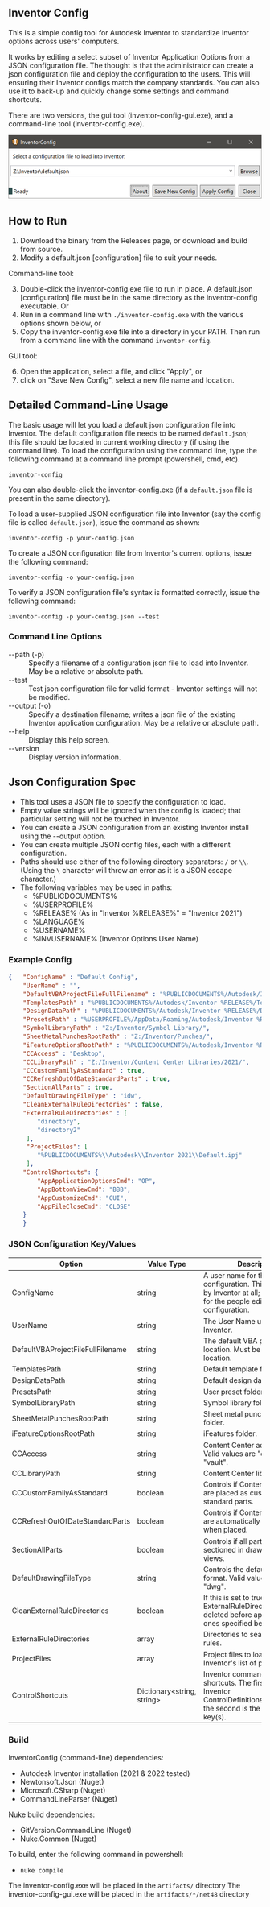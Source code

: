 ## Inventor Config

This is a simple config tool for Autodesk Inventor to standardize Inventor options across users' computers. 

It works by editing a select subset of Inventor Application Options from a JSON configuration file. The thought is that the administrator can create a json configuration file and deploy the configuration to the users. This will ensuring their Inventor configs match the company standards.  You can also use it to back-up and quickly change some settings and command shortcuts.

There are two versions, the gui tool (inventor-config-gui.exe), and a command-line tool (inventor-config.exe).

![GUI Screenshot](https://github.com/jordanrobot/InventorConfig/blob/master/images/gui-screenshot.png)

## How to Run

1. Download the binary from the Releases page, or download and build from source.
2. Modify a default.json [configuration] file to suit your needs.


Command-line tool:

3. Double-click the inventor-config.exe file to run in place.  A default.json [configuration] file must be in the same directory as the inventor-config executable. Or
4. Run in a command line with ```./inventor-config.exe``` with the various options shown below, or
5. Copy the inventor-config.exe file into a directory in your PATH.  Then run from a command line with the command ```inventor-config```.

GUI tool:

6. Open the application, select a file, and click "Apply", or
7. click on "Save New Config", select a new file name and location.

## Detailed Command-Line Usage

The basic usage will let you load a default json configuration file into Inventor.  The default configuration file needs to be named ```default.json```; this file should be located in current working directory (if using the command line).  To load the configuration using the command line, type the following command at a command line prompt (powershell, cmd, etc).

    inventor-config
 
You can also double-click the inventor-config.exe (if a ```default.json``` file is present in the same directory).

To load a user-supplied JSON configuration file into Inventor (say the config file is called ```default.json```), issue the command as shown:

    inventor-config -p your-config.json

To create a JSON configuration file from Inventor's current options, issue the following command:

    inventor-config -o your-config.json

To verify a JSON configuration file's syntax is formatted correctly, issue the following command:

    inventor-config -p your-config.json --test

### Command Line Options

<dl>
  <dt>--path (-p)</dt>
  <dd>Specify a filename of a configuration json file to load into Inventor.  May be a relative or absolute path.</dd>
  
  <dt>--test</dt>
  <dd>Test json configuration file for valid format - Inventor settings will not be modified.</dd>
  
  <dt>--output (-o)</dt>
  <dd>Specify a destination filename; writes a json file of the existing Inventor application configuration.  May be a relative or absolute path.</dd>
  
  <dt>--help</dt>
  <dd>Display this help screen.</dd>
  
  <dt>--version</dt>
  <dd>Display version information.</dd>

## Json Configuration Spec

- This tool uses a JSON file to specify the configuration to load.
- Empty value strings will be ignored when the config is loaded; that particular setting will not be touched in Inventor.
- You can create a JSON configuration from an existing Inventor install using the --output option.
- You can create multiple JSON config files, each with a different configuration.
- Paths should use either of the following directory separators: ```/``` or ```\\```.  (Using the ```\``` character will throw an error as it is a JSON escape character.)
- The following variables may be used in paths:
  - %PUBLICDOCUMENTS%
  - %USERPROFILE%
  - %RELEASE% (As in "Inventor %RELEASE%" = "Inventor 2021")
  - %LANGUAGE%
  - %USERNAME%
  - %INVUSERNAME% (Inventor Options User Name)

### Example Config

```json
{   "ConfigName" : "Default Config",
    "UserName" : "",
    "DefaultVBAProjectFileFullFilename" : "%PUBLICDOCUMENTS%/Autodesk/Inventor %RELEASE%/Macros/Default.ivb",
    "TemplatesPath" : "%PUBLICDOCUMENTS%/Autodesk/Inventor %RELEASE%/Templates/%LANGUAGE%/",
    "DesignDataPath" : "%PUBLICDOCUMENTS%/Autodesk/Inventor %RELEASE%/Design Data/",
    "PresetsPath" : "%USERPROFILE%/AppData/Roaming/Autodesk/Inventor %RELEASE%/Presets/",
    "SymbolLibraryPath" : "Z:/Inventor/Symbol Library/",
    "SheetMetalPunchesRootPath" : "Z:/Inventor/Punches/",
    "iFeatureOptionsRootPath" : "%PUBLICDOCUMENTS%/Autodesk/Inventor %RELEASE%/Catalog/",
    "CCAccess" : "Desktop",
    "CCLibraryPath" : "Z:/Inventor/Content Center Libraries/2021/",
    "CCCustomFamilyAsStandard" : true,
    "CCRefreshOutOfDateStandardParts" : true,
    "SectionAllParts" : true,
    "DefaultDrawingFileType" : "idw",
    "CleanExternalRuleDirectories" : false,
    "ExternalRuleDirectories" : [
        "directory",
        "directory2"
     ],
     "ProjectFiles": [
        "%PUBLICDOCUMENTS%\\Autodesk\\Inventor 2021\\Default.ipj"
     ],
    "ControlShortcuts": {
        "AppApplicationOptionsCmd": "OP",
        "AppBottomViewCmd": "BBB",
        "AppCustomizeCmd": "CUI",
        "AppFileCloseCmd": "CLOSE"
    }
    }
```

### JSON Configuration Key/Values

|Option|Value Type|Description|
|------|-------|-------|
|ConfigName|string|A user name for the configuration.  This is not used by Inventor at all; it is provided for the people editing the configuration.|
|UserName|string|The User Name used by Inventor.|
|DefaultVBAProjectFileFullFilename|string|The default VBA project location.  Must be a valid file location.|
|TemplatesPath|string|Default template folder.|
|DesignDataPath|string|Default design data folder.|
|PresetsPath|string|User preset folder.|
|SymbolLibraryPath|string|Symbol library folder.|
|SheetMetalPunchesRootPath|string|Sheet metal punches iFeatures folder.|
|iFeatureOptionsRootPath|string|iFeatures folder.|
|CCAccess|string|Content Center access type. Valid values are "desktop" or "vault".|
|CCLibraryPath|string|Content Center libraries path.|
|CCCustomFamilyAsStandard|boolean|Controls if Content Center parts are placed as custom parts or standard parts.|
|CCRefreshOutOfDateStandardParts|boolean|Controls if Content Center parts are automatically refreshed when placed.|
|SectionAllParts|boolean|Controls if all parts are sectioned in drawing section views.|
|DefaultDrawingFileType|string|Controls the default drawing file format.  Valid values are "idw" or "dwg".|
|CleanExternalRuleDirectories|boolean|If this is set to true, the existing ExternalRuleDirectories will be deleted before applying the ones specified below.|
|ExternalRuleDirectories|array|Directories to search for iLogic rules.|
|ProjectFiles|array|Project files to load into Inventor's list of projects.|
|ControlShortcuts|Dictionary<string, string>|Inventor command keyboard shortcuts. The first value is the Inventor ControlDefinitions.InternalName, the second is the shortcut key(s).|

### Build

InventorConfig (command-line) dependencies:

* Autodesk Inventor installation (2021 & 2022 tested)
* Newtonsoft.Json (Nuget)
* Microsoft.CSharp (Nuget)
* CommandLineParser (Nuget)

Nuke build dependencies:

* GitVersion.CommandLine (Nuget)
* Nuke.Common (Nuget)

To build, enter the following command in powershell:

* `nuke compile`

The inventor-config.exe will be placed in the `artifacts/` directory
The inventor-config-gui.exe will be placed in the `artifacts/*/net48` directory
